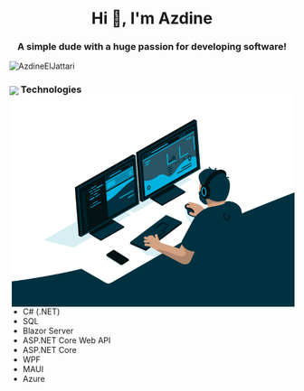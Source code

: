 <h1 align="center">Hi 👋, I'm Azdine
</h1>
<h3 align="center">A simple dude with a huge passion for developing software!</h3>

<p align="left"> <img src="https://komarev.com/ghpvc/?username=AzdineElJattari&label=Profile%20views&color=129e00&style=plastic" alt="AzdineElJattari" /> </p>

<h3><img align="center" height="30" src="https://user-images.githubusercontent.com/84743905/174507937-c8637dd7-5a10-4c12-bf23-945c7872ace2.png"> Technologies <img align="right" src="https://github.com/AzdineElJattari/AzdineElJattari/blob/main/code.gif" width="500"/> </h3>

- C# (.NET)
- SQL
- Blazor Server
- ASP.NET Core Web API
- ASP.NET Core
- WPF
- MAUI
- Azure

